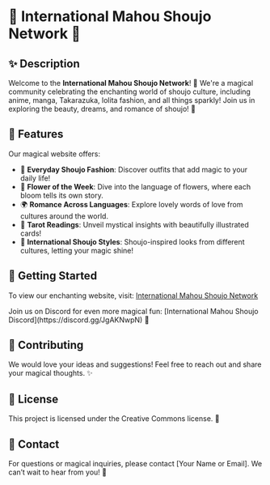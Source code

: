 # 🌟 International Mahou Shoujo Network 🌟

## ✨ Description
Welcome to the **International Mahou Shoujo Network**! 🌸 We're a magical community celebrating the enchanting world of shoujo culture, including anime, manga, Takarazuka, lolita fashion, and all things sparkly! Join us in exploring the beauty, dreams, and romance of shoujo! 💖

## 🎀 Features
Our magical website offers:
- 👗 **Everyday Shoujo Fashion**: Discover outfits that add magic to your daily life!
- 💐 **Flower of the Week**: Dive into the language of flowers, where each bloom tells its own story.
- 🌍 **Romance Across Languages**: Explore lovely words of love from cultures around the world.
- 🧙 **Tarot Readings**: Unveil mystical insights with beautifully illustrated cards!
- 🌈 **International Shoujo Styles**: Shoujo-inspired looks from different cultures, letting your magic shine! 

## 🚀 Getting Started
<p>To view our enchanting website, visit: <a href="https://dana-rozen.github.io/Mahou-Shoujo-Network/" target="_blank">International Mahou Shoujo Network</a></p>
Join us on Discord for even more magical fun: [International Mahou Shoujo Discord](https://discord.gg/JgAKNwpN) 🌙

## 🌈 Contributing
We would love your ideas and suggestions! Feel free to reach out and share your magical thoughts. ✨

## 📜 License
This project is licensed under the Creative Commons license. 🌸

## 💌 Contact
For questions or magical inquiries, please contact [Your Name or Email]. We can’t wait to hear from you! 💖
